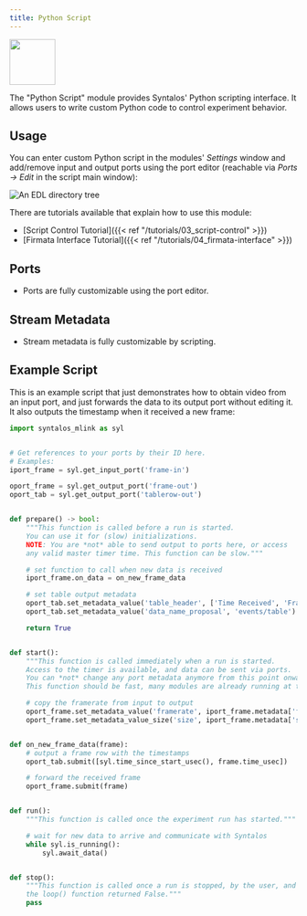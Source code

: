 ```yaml
---
title: Python Script
---
```

<img class="align-right" src="/images/modules-src/python.svg" width="80px" />

The "Python Script" module provides Syntalos' Python scripting interface.
It allows users to write custom Python code to control experiment behavior.


## Usage

You can enter custom Python script in the modules' *Settings* window and add/remove input
and output ports using the port editor (reachable via *Ports → Edit* in the script main window):

![An EDL directory tree](/images/pyscript-ports-dialog.avif "The ports configuration dialog")

There are tutorials available that explain how to use this module:

* [Script Control Tutorial]({{< ref "/tutorials/03_script-control" >}})
* [Firmata Interface Tutorial]({{< ref "/tutorials/04_firmata-interface" >}})

## Ports

* Ports are fully customizable using the port editor.


## Stream Metadata

* Stream metadata is fully customizable by scripting.


## Example Script

This is an example script that just demonstrates how to obtain video from
an input port, and just forwards the data to its output port without editing it.
It also outputs the timestamp when it received a new frame:

```python
import syntalos_mlink as syl


# Get references to your ports by their ID here.
# Examples:
iport_frame = syl.get_input_port('frame-in')

oport_frame = syl.get_output_port('frame-out')
oport_tab = syl.get_output_port('tablerow-out')


def prepare() -> bool:
    """This function is called before a run is started.
    You can use it for (slow) initializations.
    NOTE: You are *not* able to send output to ports here, or access
    any valid master timer time. This function can be slow."""

    # set function to call when new data is received
    iport_frame.on_data = on_new_frame_data

    # set table output metadata
    oport_tab.set_metadata_value('table_header', ['Time Received', 'Frame Time'])
    oport_tab.set_metadata_value('data_name_proposal', 'events/table')

    return True


def start():
    """This function is called immediately when a run is started.
    Access to the timer is available, and data can be sent via ports.
    You can *not* change any port metadata anymore from this point onward.
    This function should be fast, many modules are already running at this point."""

    # copy the framerate from input to output
    oport_frame.set_metadata_value('framerate', iport_frame.metadata['framerate'])
    oport_frame.set_metadata_value_size('size', iport_frame.metadata['size'])


def on_new_frame_data(frame):
    # output a frame row with the timestamps
    oport_tab.submit([syl.time_since_start_usec(), frame.time_usec])

    # forward the received frame
    oport_frame.submit(frame)


def run():
    """This function is called once the experiment run has started."""

    # wait for new data to arrive and communicate with Syntalos
    while syl.is_running():
        syl.await_data()


def stop():
    """This function is called once a run is stopped, by the user, and error or when
    the loop() function returned False."""
    pass
```
